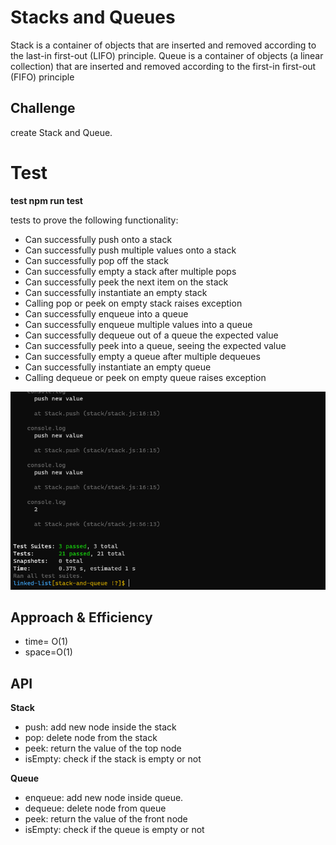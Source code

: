 # Stacks and Queues
<!-- Short summary or background information -->


Stack is a container of objects that are inserted and removed according to the last-in first-out (LIFO) principle. Queue is a container of objects (a linear collection) that are inserted and removed according to the first-in first-out (FIFO) principle

## Challenge

create Stack and Queue.

# Test

**test npm run test**

tests to prove the following functionality:

* Can successfully push onto a stack
* Can successfully push multiple values onto a stack
* Can successfully pop off the stack
* Can successfully empty a stack after multiple pops
* Can successfully peek the next item on the stack
* Can successfully instantiate an empty stack
* Calling pop or peek on empty stack raises exception
* Can successfully enqueue into a queue
* Can successfully enqueue multiple values into a queue
* Can successfully dequeue out of a queue the expected value
* Can successfully peek into a queue, seeing the expected value
* Can successfully empty a queue after multiple dequeues
* Can successfully instantiate an empty queue
* Calling dequeue or peek on empty queue raises exception

![test](testqueuestack.PNG)

## Approach & Efficiency
<!-- What approach did you take? Why? What is the Big O space/time for this approach? -->

* time= O(1)
* space=O(1)

## API
<!-- Description of each method publicly available to your Stack and Queue-->

**Stack**

* push: add new node inside the stack 
* pop: delete node from the stack
* peek: return the value of the top node
* isEmpty: check if the stack is empty or not

**Queue**

* enqueue: add new node inside queue.
* dequeue: delete node from  queue
* peek: return the value of the front node
* isEmpty: check if the queue is empty or not